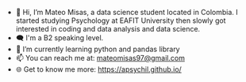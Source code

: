 - 👋 Hi, I’m Mateo Misas, a data science student located in Colombia. I started studying Psychology at EAFIT University then slowly got interested in coding and data analysis and data science.
- 🗨️ I'm a B2 speaking level.
- 🌱 I’m currently learning python and pandas library
- 📫 You can reach me at: mateomisas97@gmail.com
- 🌐 Get to know me more: https://apsychil.github.io/

<!---
apsychil/apsychil is a ✨ special ✨ repository because its `README.md` (this file) appears on your GitHub profile.
You can click the Preview link to take a look at your changes.
--->
